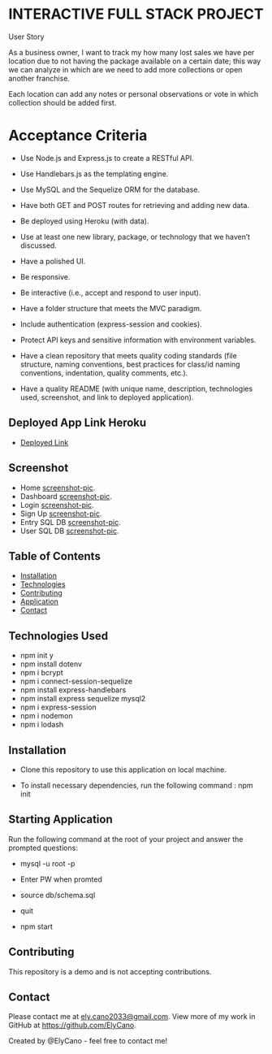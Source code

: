 # INTERACTIVE FULL STACK PROJECT

User Story

As a business owner, I want to track my how many lost sales we have per location due to not having the package available on a certain date; this way we can analyze in which are we need to add more collections or open another franchise.

Each location can add any notes or personal observations or vote in which collection should be added first.

# Acceptance Criteria

- Use Node.js and Express.js to create a RESTful API.

- Use Handlebars.js as the templating engine.

- Use MySQL and the Sequelize ORM for the database.

- Have both GET and POST routes for retrieving and adding new data.

- Be deployed using Heroku (with data).

- Use at least one new library, package, or technology that we haven’t discussed.

- Have a polished UI.

- Be responsive.

- Be interactive (i.e., accept and respond to user input).

- Have a folder structure that meets the MVC paradigm.

- Include authentication (express-session and cookies).

- Protect API keys and sensitive information with environment variables.

- Have a clean repository that meets quality coding standards (file structure, naming conventions, best practices for class/id naming conventions, indentation, quality comments, etc.).

- Have a quality README (with unique name, description, technologies used, screenshot, and link to deployed application).

## Deployed App Link Heroku

- [Deployed Link ]()

## Screenshot

- Home [screenshot-pic](https://github.com/ElyCano/Tech-Blog/blob/main/__tests__/Home.jpg?raw=true).
- Dashboard [screenshot-pic](https://github.com/ElyCano/Tech-Blog/blob/main/__tests__/Dashboard.jpg?raw=true).
- Login [screenshot-pic](https://github.com/ElyCano/Tech-Blog/blob/main/__tests__/Login.jpg?raw=true).
- Sign Up [screenshot-pic](https://github.com/ElyCano/Tech-Blog/blob/main/__tests__/SignUp.jpg?raw=true).
- Entry SQL DB [screenshot-pic](https://github.com/ElyCano/Tech-Blog/blob/main/__tests__/post_sql_bd.jpg?raw=true).
- User SQL DB [screenshot-pic](https://github.com/ElyCano/Tech-Blog/blob/main/__tests__/user_sql_bd.jpg?raw=true).

## Table of Contents

- [Installation](#Installation)
- [Technologies](#Technologies_Used)
- [Contributing](#Contributing)
- [Application](#Starting_Application)
- [Contact](#Contact)

## Technologies Used

- npm init y
- npm install dotenv
- npm i bcrypt
- npm i connect-session-sequelize
- npm install express-handlebars
- npm install express sequelize mysql2
- npm i express-session
- npm i nodemon
- npm i lodash

## Installation

- Clone this repository to use this application on local machine.

- To install necessary dependencies, run the following command :
  npm init

## Starting Application

Run the following command at the root of your project and answer the prompted questions:

- mysql -u root -p

- Enter PW when promted

- source db/schema.sql

- quit

- npm start

## Contributing

This repository is a demo and is not accepting contributions.

## Contact

Please contact me at ely.cano2033@gmail.com. View more of my work in GitHub at https://github.com/ElyCano.

Created by @ElyCano - feel free to contact me!
